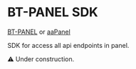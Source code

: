 # **BT-PANEL SDK**

[BT-PANEL](https://bt.cn/) or [aaPanel](https://aapanel.com/)

SDK for access all api endpoints in panel.

⚠ Under construction.